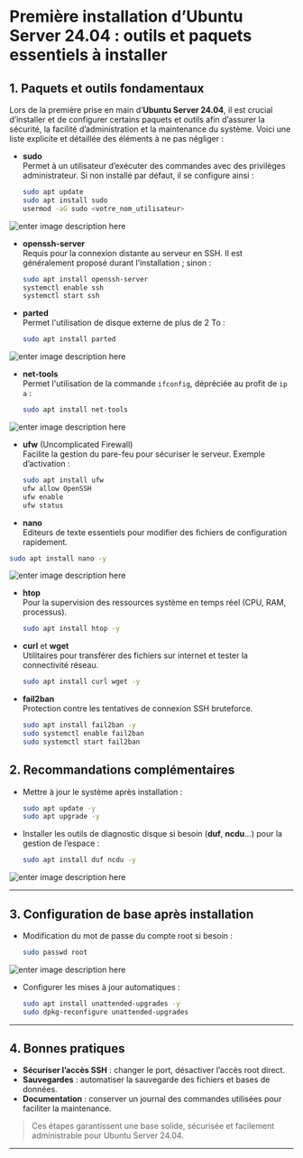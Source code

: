 # Première installation d’Ubuntu Server 24.04 : outils et paquets essentiels à installer

## 1. Paquets et outils fondamentaux

Lors de la première prise en main d’**Ubuntu Server 24.04**, il est crucial d’installer et de configurer certains paquets et outils afin d’assurer la sécurité, la facilité d’administration et la maintenance du système. Voici une liste explicite et détaillée des éléments à ne pas négliger :

- **sudo**  
  Permet à un utilisateur d’exécuter des commandes avec des privilèges administrateur. Si non installé par défaut, il se configure ainsi :
  
  ```bash
  sudo apt update
  sudo apt install sudo
  usermod -aG sudo <votre_nom_utilisateur>
  ```

![enter image description here](https://www.ndu69.com/Screenshots/screenshot_2025-10-03_08-20-02.jpg)

- **openssh-server**  
  Requis pour la connexion distante au serveur en SSH. Il est généralement proposé durant l’installation ; sinon :
  
  ```bash
  sudo apt install openssh-server
  systemctl enable ssh
  systemctl start ssh
  ```

- **parted**  
  Permet l'utilisation de disque externe de plus de 2 To :
  
  ```bash
  sudo apt install parted
  ```

![enter image description here](https://www.ndu69.com/Screenshots/screenshot_2025-09-27_11-23-34.jpg)

- **net-tools**  
  Permet l'utilisation de la commande `ifconfig`, dépréciée au profit de `ip a`  :
  
  ```bash
  sudo apt install net-tools
  ```

![enter image description here](https://www.ndu69.com/Screenshots/screenshot_2025-09-27_10-06-22.jpg)

- **ufw** (Uncomplicated Firewall)  
  Facilite la gestion du pare-feu pour sécuriser le serveur. Exemple d’activation :
  
  ```bash
  sudo apt install ufw
  ufw allow OpenSSH
  ufw enable
  ufw status
  ```

- **nano**  
  Editeurs de texte essentiels pour modifier des fichiers de configuration rapidement.
  
```bash
sudo apt install nano -y
```

![enter image description here](https://www.ndu69.com/Screenshots/screenshot_2025-09-27_09-13-17.jpg)

- **htop**  
  Pour la supervision des ressources système en temps réel (CPU, RAM, processus).
  
  ```bash
  sudo apt install htop -y
  ```

- **curl** et **wget**  
  Utilitaires pour transférer des fichiers sur internet et tester la connectivité réseau.
  
  ```bash
  sudo apt install curl wget -y
  ```

- **fail2ban**  
  Protection contre les tentatives de connexion SSH bruteforce.
  
  ```bash
  sudo apt install fail2ban -y
  sudo systemctl enable fail2ban
  sudo systemctl start fail2ban
  ```

## 2. Recommandations complémentaires

- Mettre à jour le système après installation :
  
  ```bash
  sudo apt update -y
  sudo apt upgrade -y
  ```

- Installer les outils de diagnostic disque si besoin (**duf**, **ncdu**…) pour la gestion de l’espace :
  
  ```bash
  sudo apt install duf ncdu -y
  ```

![enter image description here](https://www.ndu69.com/Screenshots/screenshot_2025-09-27_09-55-32.jpg)

---

## 3. Configuration de base après installation

- Modification du mot de passe du compte root si besoin :
  
  ```bash
  sudo passwd root
  ```

![enter image description here](https://www.ndu69.com/Screenshots/screenshot_2025-09-27_09-56-43.jpg)

- Configurer les mises à jour automatiques :
  
  ```bash
  sudo apt install unattended-upgrades -y
  sudo dpkg-reconfigure unattended-upgrades
  ```

---

## 4. Bonnes pratiques

- **Sécuriser l’accès SSH** : changer le port, désactiver l’accès root direct.
- **Sauvegardes** : automatiser la sauvegarde des fichiers et bases de données.
- **Documentation** : conserver un journal des commandes utilisées pour faciliter la maintenance.

> Ces étapes garantissent une base solide, sécurisée et facilement administrable pour Ubuntu Server 24.04.

---